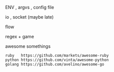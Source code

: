 ENV , argvs , config file

io , socket (maybe late)

flow

regex + game

awesome somethings

    ruby   https://github.com/markets/awesome-ruby
    python https://github.com/vinta/awesome-python
    golang https://github.com/avelino/awesome-go
